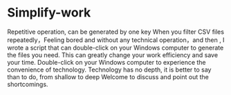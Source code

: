 # Simplify-work
Repetitive operation, can be generated by one key
When you filter CSV files repeatedly，Feeling bored and without any technical operation，and then ,
I wrote a script that can double-click on your Windows computer to generate the files you need.
This can greatly change your work efficiency and save your time.
Double-click on your Windows computer to experience the convenience of technology.
Technology has no depth, it is better to say than to do, from shallow to deep
Welcome to discuss and point out the shortcomings.
